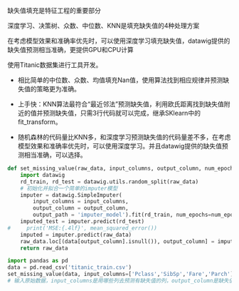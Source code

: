 

缺失值填充是特征工程的重要部分

深度学习、决策树、众数、中位数、KNN是填充缺失值的4种处理方案

在考虑模型效果和准确率优先时，可以使用深度学习填充缺失值，datawig提供的缺失值预测相当准确，更提供GPU和CPU计算

使用Titanic数据集进行工具开发。

* 相比简单的中位数、众数、均值填充Nan值，使用算法找到相应规律并预测缺失值的策略更为准确。

* 上手快：KNN算法最符合“最近邻法”预测缺失值，利用欧氏距离找到缺失值附近的值并预测缺失值，只需3行代码就可以完成，继承SKlearn中的fit_transform。

* 随机森林的代码量比KNN多，和深度学习预测缺失值的代码量差不多，在考虑模型效果和准确率优先时，可以使用深度学习。并且datawig提供的缺失值预测相当准确，可以选择。

```python 
def set_missing_value(raw_data, input_columns, output_column, num_epochs):
    import datawig
    rd_train, rd_test = datawig.utils.random_split(raw_data)
    # 初始化并拟合一个简单的imputer模型
    imputer = datawig.SimpleImputer(
        input_columns = input_columns,
        output_column = output_column,
        output_path = 'imputer_model').fit(rd_train, num_epochs=num_epochs)#存储模型数据和度量
    imputed_test = imputer.predict(rd_test)
#     print('MSE:{.4lf}', mean_squared_error())
    imputed = imputer.predict(raw_data)
    raw_data.loc[(data[output_column].isnull()), output_column] = imputed.loc[(imputed[output_column].isnull()), str(output_column + '_imputed')].apply(lambda x: float(round(x, 1)))
    return raw_data

import pandas as pd
data = pd.read_csv('titanic_train.csv')
set_missing_value(data, input_columns=['Pclass','SibSp','Fare','Parch'], output_column='Age', num_epochs=100)
# 输入原始数据，input_columns是用哪些列去预测有缺失值的列，output_column是缺失值的列，num_epochs是迭代次数
```